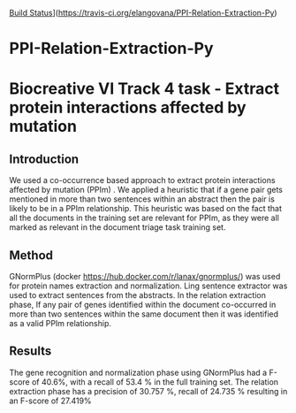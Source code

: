[Build Status](https://travis-ci.org/elangovana/PPI-Relation-Extraction-Py.svg?branch=master)](https://travis-ci.org/elangovana/PPI-Relation-Extraction-Py)

# PPI-Relation-Extraction-Py
# Biocreative VI Track 4 task - Extract protein interactions affected by mutation 
## Introduction
We used a co-occurrence based approach to extract protein interactions affected by mutation (PPIm) .  We applied a heuristic that if a gene pair gets mentioned in more than two sentences within an abstract then the pair is likely to be in a PPIm relationship. This heuristic was based on the fact that all the documents in the training set are relevant for PPIm, as they were all marked as relevant in the document triage task training set.  

## Method
GNormPlus (docker https://hub.docker.com/r/lanax/gnormplus/)  was used for protein names extraction and normalization. Ling sentence extractor was used to extract sentences from the abstracts. In the relation extraction phase, If any pair of genes identified within the document co-occurred in more than two sentences within the same document then it was identified as a valid PPIm relationship.

## Results
The gene recognition and normalization phase using GNormPlus had a F-score of 40.6%, with a recall of 53.4 % in the full training set.   The relation extraction phase has a precision of 30.757 %, recall of 24.735 % resulting in an F-score of 27.419%


